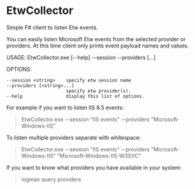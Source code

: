 # EtwCollector
Simple F# client to listen Etw events.

You can easily listen Microsoft Etw events from the selected provider or providers. At this time client only prints event payload names and values.

USAGE: EtwCollector.exe [--help] --session <string> --providers [<string>...]

OPTIONS:

    --session <string>    specify etw session name
    --providers [<string>...]
                          specify etw provider(s).
    --help                display this list of options.
    
    
For example if you want to listen IIS 8.5 events:

> EtwCollector.exe --session "IIS events" --providers "Microsoft-Windows-IIS"

To listen multiple providers separate with whitespace:

> EtwCollector.exe --session "IIS events" --providers "Microsoft-Windows-IIS" "Microsoft-Windows-IIS-W3SVC"

If you want to know what providers you have available in your system:

> logman query providers

